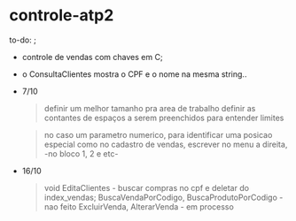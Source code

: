 # controle-atp2
to-do: ;
- controle de vendas com chaves em C;

- o ConsultaClientes mostra o CPF e o nome na mesma string.. 

- 7/10
    > definir um melhor tamanho pra area de trabalho
    > definir as contantes de espaços a serem preenchidos para entender limites

    > no caso um parametro numerico, para identificar uma posicao especial
    > como no cadastro de vendas, escrever no menu a direita, -no bloco 1, 2 e etc-

- 16/10
    > void EditaClientes - buscar compras no cpf e deletar do index_vendas;
    > BuscaVendaPorCodigo, BuscaProdutoPorCodigo - nao feito
    > ExcluirVenda, AlterarVenda - em processo

